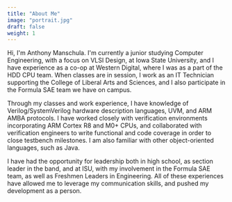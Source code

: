 ```yaml
---
title: "About Me"
image: "portrait.jpg"
draft: false
weight: 1
---
```


Hi, I'm Anthony Manschula. I'm currently a junior studying Computer Engineering, with a focus on VLSI Design, at Iowa State University, and I have experience as a co-op at Western Digital, where I was as a part of the HDD CPU team. When classes are in session, I work as an IT Technician supporting the College of Liberal Arts and Sciences, and I also participate in the Formula SAE team we have on campus.

Through my classes and work experience, I have knowledge of Verilog/SystemVerilog hardware description languages, UVM, and ARM AMBA protocols. I have worked closely with verification environments incorporating ARM Cortex R8 and M0+ CPUs, and collaborated with verification engineers to write functional and code coverage in order to close testbench milestones. I am also familiar with other object-oriented languages, such as Java.

I have had the opportunity for leadership both in high school, as section leader in the band, and at ISU, with my involvement in the Formula SAE team, as well as Freshmen Leaders in Engineering. All of these experiences have allowed me to leverage my communication skills, and pushed my development as a person.
